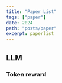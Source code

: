 ```yaml
---
title: "Paper List"
tags: ["paper"]
date: 2024
path: "posts/paper"
excerpt: paperlist
---
```


## LLM

### Token reward
